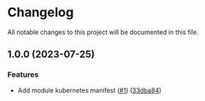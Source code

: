# Changelog

All notable changes to this project will be documented in this file.

## 1.0.0 (2023-07-25)


### Features

* Add module kubernetes manifest ([#1](https://github.com/cloud-labs-infra/terraform-kubernetes-manifest/issues/1)) ([33dba84](https://github.com/cloud-labs-infra/terraform-kubernetes-manifest/commit/33dba84a71c11155810ee37b3909c379d5bbe749))
